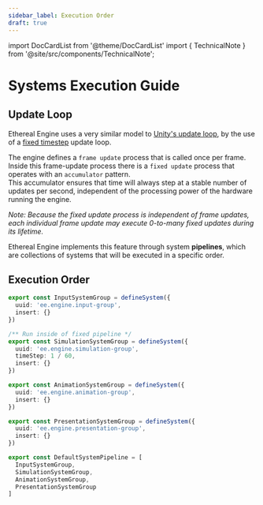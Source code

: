 ```yaml
---
sidebar_label: Execution Order
draft: true
---
```


import DocCardList from '@theme/DocCardList'
import { TechnicalNote } from '@site/src/components/TechnicalNote';

# Systems Execution Guide
## Update Loop
Ethereal Engine uses a very similar model to [Unity's update loop](https://docs.unity3d.com/Manual/ExecutionOrder.html), by the use of a [fixed timestep](https://www.gafferongames.com/post/fix_your_timestep/) update loop.

The engine defines a `frame update` process that is called once per frame.  
Inside this frame-update process there is a `fixed update` process that operates with an `accumulator` pattern.  
This accumulator ensures that time will always step at a stable number of updates per second, independent of the processing power of the hardware running the engine.

_Note: Because the fixed update process is independent of frame updates, each individual frame update may execute 0-to-many fixed updates during its lifetime._

Ethereal Engine implements this feature through system **pipelines**, which are collections of systems that will be executed in a specific order.


## Execution Order
<DocCardList />

<TechnicalNote title="Definitions">

```ts
export const InputSystemGroup = defineSystem({
  uuid: 'ee.engine.input-group',
  insert: {}
})

/** Run inside of fixed pipeline */
export const SimulationSystemGroup = defineSystem({
  uuid: 'ee.engine.simulation-group',
  timeStep: 1 / 60,
  insert: {}
})

export const AnimationSystemGroup = defineSystem({
  uuid: 'ee.engine.animation-group',
  insert: {}
})

export const PresentationSystemGroup = defineSystem({
  uuid: 'ee.engine.presentation-group',
  insert: {}
})

export const DefaultSystemPipeline = [
  InputSystemGroup,
  SimulationSystemGroup,
  AnimationSystemGroup,
  PresentationSystemGroup
]
```
</TechnicalNote>
